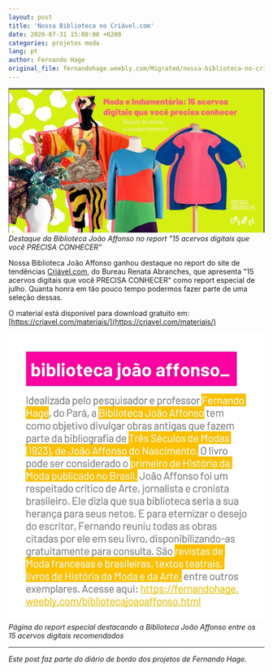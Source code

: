 ```yaml
---
layout: post
title: 'Nossa Biblioteca no Criável.com'
date: 2020-07-31 15:00:00 +0200
categories: projetos moda
lang: pt
author: Fernando Hage
original_file: fernandohage.weebly.com/Migrated/nossa-biblioteca-no-criavelcom.html
---
```


![Destaque da Biblioteca João Affonso no site Criável.com](/assets/images/2020-07-31-biblioteca-criavel-com-plataforma-digital-01.jpg)
*Destaque da Biblioteca João Affonso no report "15 acervos digitais que você PRECISA CONHECER"*

Nossa Biblioteca João Affonso ganhou destaque no report do site de tendências [Criável.com](https://criavel.com/), do Bureau Renata Abranches, que apresenta "15 acervos digitais que você PRECISA CONHECER" como report especial de julho. Quanta honra em tão pouco tempo podermos fazer parte de uma seleção dessas.

O material está disponível para download gratuito em: [https://criavel.com/materiais/](https://criavel.com/materiais/)

![Página do report mostrando a Biblioteca João Affonso](/assets/images/2020-07-31-biblioteca-criavel-com-plataforma-digital-02.jpg)
*Página do report especial destacando a Biblioteca João Affonso entre os 15 acervos digitais recomendados*

---

*Este post faz parte do diário de bordo dos projetos de Fernando Hage.*
